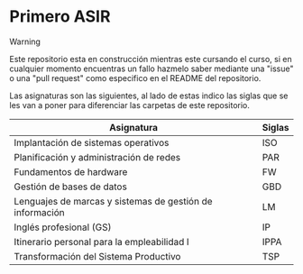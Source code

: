 # Primero ASIR
>[!WARNING]
>Este repositorio esta en construcción mientras este cursando el curso, si en cualquier momento encuentras un fallo hazmelo saber mediante una "issue" o una "pull request" como especifico en el README del repositorio.

Las asignaturas son las siguientes, al lado de estas indico las siglas que se les van a poner para diferenciar las carpetas de este repositorio.

| Asignatura | Siglas |
| --- | --- |
| Implantación de sistemas operativos | ISO |
| Planificación y administración de redes | PAR |
| Fundamentos de hardware | FW |
| Gestión de bases de datos | GBD |
| Lenguajes de marcas y sistemas de gestión de información | LM |
| Inglés profesional (GS) | IP |
| Itinerario personal para la empleabilidad I | IPPA |
| Transformación del Sistema Productivo | TSP |
